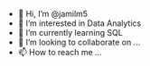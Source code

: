 - 👋 Hi, I’m @jamilm5
- 👀 I’m interested in Data Analytics
- 🌱 I’m currently learning SQL
- 💞️ I’m looking to collaborate on ...
- 📫 How to reach me ...

<!---
jamilm5/jamilm5 is a ✨ special ✨ repository because its `README.md` (this file) appears on your GitHub profile.
You can click the Preview link to take a look at your changes.
--->
